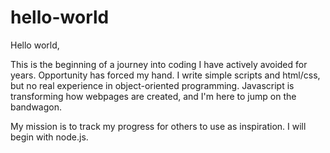 # hello-world

Hello world,

This is the beginning of a journey into coding I have actively avoided for years.  Opportunity has forced my hand.  I write simple scripts and html/css, but no real experience in object-oriented programming.  Javascript is transforming how webpages are created, and I'm here to jump on the bandwagon.

My mission is to track my progress for others to use as inspiration.  I will begin with node.js.


